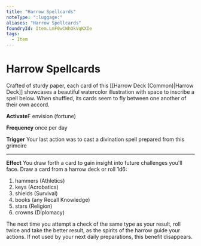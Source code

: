 ```yaml
---
title: "Harrow Spellcards"
noteType: ":luggage:"
aliases: "Harrow Spellcards"
foundryId: Item.LmF0wCWhOkVqKXIe
tags:
  - Item
---
```


# Harrow Spellcards

Crafted of sturdy paper, each card of this [[Harrow Deck (Common)|Harrow Deck]] showcases a beautiful watercolor illustration with space to inscribe a spell below. When shuffled, its cards seem to fly between one another of their own accord.

**Activate**F envision (fortune)

**Frequency** once per day

**Trigger** Your last action was to cast a divination spell prepared from this grimoire

* * *

**Effect** You draw forth a card to gain insight into future challenges you'll face. Draw a card from a harrow deck or roll 1d6:

1.  hammers (Athletics)
2.  keys (Acrobatics)
3.  shields (Survival)
4.  books (any Recall Knowledge)
5.  stars (Religion)
6.  crowns (Diplomacy)

The next time you attempt a check of the same type as your result, roll twice and take the better result, as the spirits of the harrow guide your actions. If not used by your next daily preparations, this benefit disappears.
